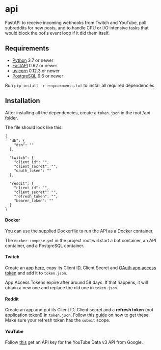# api

FastAPI to receive incoming webhooks from Twitch and YouTube, poll subreddits for new posts, and to handle CPU or I/O intensive tasks that would 
block the bot's event loop if it did them itself. 
 

##  Requirements

*  [Python](https://www.python.org/downloads/) 3.7 or newer
*  [FastAPI](https://fastapi.tiangolo.com/) 0.62 or newer
*  [uvicorn](https://www.uvicorn.org/) 0.12.3 or newer
*  [PostgreSQL](https://www.postgresql.org/) 9.6 or newer 

Run `pip install -r requirements.txt` to install all required dependencies.

## Installation

After installing all the dependencies, create a `token.json` in the root /api folder.

The file should look like this:

```
{
  "db": {
    "dsn": ""
  },
  
  "twitch": {
    "client_id": "",
    "client_secret": "",
    "oauth_token": ""
  },

  "reddit": {
    "client_id": "",
    "client_secret": "",
    "refresh_token": "",
    "bearer_token": ""
  }
}
```

#### Docker

You can use the supplied Dockerfile to run the API as a Docker container.

The `docker-compose.yml` in the project root will start a bot container, an API container, and a PostgreSQL container.

####  Twitch 

Create an app [here](https://dev.twitch.tv/console/apps), copy its Client ID, Client Secret and [OAuth app access token]((https://dev.twitch.tv/docs/authentication/getting-tokens-oauth#oauth-client-credentials-flow)) 
and add it to `token.json`. 

App Access Tokens expire after around 58 days. If that happens, it will obtain a new one and replace the old one in `token.json`.

####  Reddit 

Create an app and put its Client ID, Client secret and a **refresh token** (not application token!) in `token.json`. 
Follow this [guide](https://github.com/reddit-archive/reddit/wiki/OAuth2) on how to get these. 
Make sure your refresh token has the `submit` scope. 


####  YouTube 

Follow [this](https://developers.google.com/youtube/v3) get an API key for the YouTube Data v3 API from Google.
